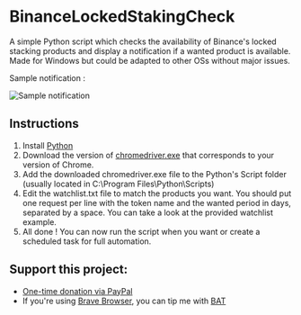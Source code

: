 # BinanceLockedStakingCheck
A simple Python script which checks the availability of Binance's locked stacking products and display a notification if a wanted product is available.
Made for Windows but could be adapted to other OSs without major issues.

Sample notification :

![Sample notification](https://i.ibb.co/6ByxMtY/unknown.png "Sample notification")

## Instructions
1. Install [Python](https://www.python.org/downloads/)
2. Download the version of [chromedriver.exe](https://chromedriver.chromium.org/downloads) that corresponds to your version of Chrome.
3. Add the downloaded chromedriver.exe file to the Python's Script folder (usually located in C:\Program Files\Python\Scripts)
4. Edit the watchlist.txt file to match the products you want. You should put one request per line with the token name and the wanted period in days, separated by a space. You can take a look at the provided watchlist example.
5. All done ! You can now run the script when you want or create a scheduled task for full automation.


## Support this project:

- [One-time donation via PayPal](https://paypal.me/RezaRahemtola)
- If you're using [Brave Browser](https://brave.com/rez051), you can tip me with [BAT](https://basicattentiontoken.org/)
